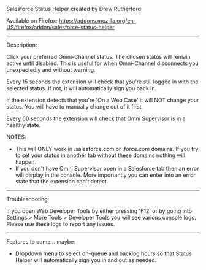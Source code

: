 Salesforce Status Helper created by Drew Rutherford

Available on Firefox: https://addons.mozilla.org/en-US/firefox/addon/salesforce-status-helper

-----------------------------------------------------------------------------------------------------

Description:

Click your preferred Omni-Channel status. The chosen status will remain active until disabled. This is useful for when Omni-Channel disconnects you unexpectedly and without warning.

Every 15 seconds the extension will check that you're still logged in with the selected status. If not, it will automatically sign you back in.

If the extension detects that you're 'On a Web Case' it will NOT change your status. You will have to manually change out of it first.

Every 60 seconds the extension will check that Omni Supervisor is in a healthy state.

NOTES:
- This will ONLY work in .salesforce.com or .force.com domains. If you try to set your status in another tab without these domains nothing will happen.
- If you don't have Omni Supervisor open in a Salesforce tab then an error will display in the console. More importantly you can enter into an error state that the extension can't detect.

-----------------------------------------------------------------------------------------------------

Troubleshooting:

If you open Web Developer Tools by either pressing 'F12' or by going into Settings > More Tools > Developer Tools you will see various console logs. Please use these logs to report any issues.

-----------------------------------------------------------------------------------------------------

Features to come... maybe:

- Dropdown menu to select on-queue and backlog hours so that Status Helper will automatically sign you in and out as needed.
